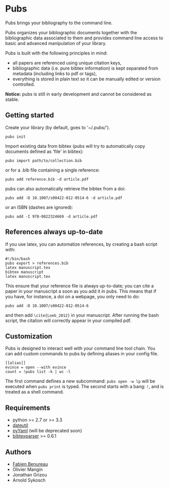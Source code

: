 # Pubs

Pubs brings your bibliography to the command line.

Pubs organizes your bibliographic documents together with the bibliographic data associated to them and provides command line access to basic and advanced manipulation of your library.

Pubs is built with the following principles in mind:

 - all papers are referenced using unique citation keys,
 - bibliographic data (i.e. pure bibtex information) is kept separated from metadata (including links to pdf or tags),
 - everything is stored in plain text so it can be manually edited or version controlled.

**Notice:** pubs is still in early development and cannot be considered as stable.


## Getting started

Create your library (by default, goes to '~/.pubs/').

    pubs init

Import existing data from bibtex (pubs will try to automatically copy documents defined as 'file' in bibtex):

    pubs import path/to/collection.bib

or for a .bib file containing a single reference:

    pubs add reference.bib -d article.pdf

pubs can also automatically retrieve the bibtex from a doi:

    pubs add -D 10.1007/s00422-012-0514-6 -d article.pdf

or an ISBN (dashes are ignored):

    pubs add -I 978-0822324669 -d article.pdf


## References always up-to-date

If you use latex, you can automatize references, by creating a bash script with:

    #!/bin/bash
    pubs export > references.bib
    latex manuscript.tex
    bibtex manuscript
    latex manuscript.tex

This ensure that your reference file is always up-to-date; you can cite a paper in your manuscript a soon as you add it in pubs. This means that if you have, for instance, a doi on a webpage, you only need to do:

    pubs add -D 10.1007/s00422-012-0514-6

and then add `\cite{Loeb_2012}` in your manuscript. After running the bash script, the citation will correctly appear in your compiled pdf.

## Customization

Pubs is designed to interact well with your command line tool chain. You can add custom commands to pubs by defining aliases in your config file.

    [[alias]]
    evince = open --with evince
    count = !pubs list -k | wc -l

The first command defines a new subcommand: `pubs open -w lp` will be executed when `pubs print` is typed.
The second starts with a bang: `!`, and is treated as a shell command.

## Requirements

- python >= 2.7 or >= 3.3
- [dateutil](http://labix.org/python-dateutil)
- [pyYaml](http://pyyaml.org) (will be deprecated soon)
- [bibtexparser](https://github.com/sciunto/python-bibtexparser) >= 0.6.1


## Authors

- [Fabien Benureau](http://fabien.benureau.com)
- Olivier Mangin
- Jonathan Grizou
- Arnold Sykosch
